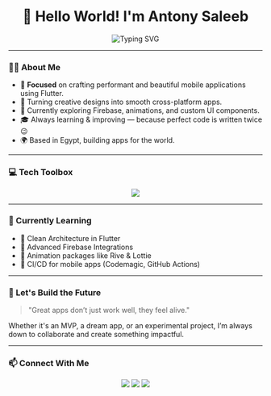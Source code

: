 <h1 align="center">👋 Hello World! I'm Antony Saleeb</h1>

<p align="center">
  <img src="https://readme-typing-svg.demolab.com?font=Fira+Code&size=22&pause=1000&color=00BFFF&center=true&vCenter=true&width=435&lines=%F0%9F%9A%80+Flutter+Mobile+Applications+Developer" alt="Typing SVG" />
</p>

---

### 👨‍💻 About Me

- 🎯 **Focused** on crafting performant and beautiful mobile applications using Flutter.  
- 📱 Turning creative designs into smooth cross-platform apps.  
- 🧪 Currently exploring Firebase, animations, and custom UI components.  
- 🎓 Always learning & improving — because perfect code is written twice 😉  
- 🌍 Based in Egypt, building apps for the world.  

---

### 💻 Tech Toolbox

<p align="center">
  <img src="https://skillicons.dev/icons?i=flutter,dart,firebase,androidstudio,vscode,git,github,linux,figma,photoshop&perline=6" />
</p>

---

### 🧠 Currently Learning

- 🔹 Clean Architecture in Flutter  
- 🔹 Advanced Firebase Integrations  
- 🔹 Animation packages like Rive & Lottie  
- 🔹 CI/CD for mobile apps (Codemagic, GitHub Actions)

---

### 🌟 Let's Build the Future

> "Great apps don’t just work well, they feel alive."

Whether it's an MVP, a dream app, or an experimental project, I’m always down to collaborate and create something impactful.

---

### 📫 Connect With Me

<p align="center">
  <a href="https://github.com/tony-saleeb"><img src="https://img.shields.io/badge/GitHub-tony--saleeb-181717?style=flat-square&logo=github" /></a>
  <a href="https://www.linkedin.com/in/antony-saleeb-2588a625a"><img src="https://img.shields.io/badge/LinkedIn-Antony%20Saleeb-0A66C2?style=flat-square&logo=linkedin&logoColor=white" /></a>
  <a href="mailto:tonysaleeb23@gmail.com"><img src="https://img.shields.io/badge/Gmail-tonysaleeb23@gmail.com-D14836?style=flat-square&logo=gmail&logoColor=white" /></a>
</p>
